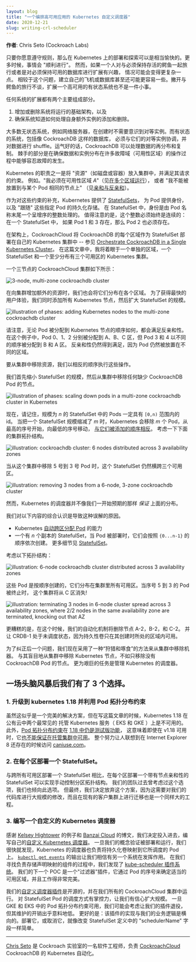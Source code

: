 ```yaml
---
layout: blog
title: "一个编排高可用应用的 Kubernetes 自定义调度器"
date: 2020-12-21
slug: writing-crl-scheduler
---
```

<!--
---
layout: blog
title: "A Custom Kubernetes Scheduler to Orchestrate Highly Available Applications"
date: 2020-12-21
slug: writing-crl-scheduler
---
-->
**作者**: Chris Seto (Cockroach Labs)
<!--
**Author**: Chris Seto (Cockroach Labs)
-->

<!--
As long as you're willing to follow the rules, deploying on Kubernetes and air travel can be quite pleasant. More often than not, things will "just work". However, if one is interested in travelling with an alligator that must remain alive or scaling a database that must remain available, the situation is likely to become a bit more complicated. It may even be easier to build one's own plane or database for that matter. Travelling with reptiles aside, scaling a highly available stateful system is no trivial task.
-->
只要你愿意遵守规则，那么在 Kubernetes 上的部署和探索可以是相当愉快的。更多时候，事情会 "顺利进行"。
然而，如果一个人对与必须保持存活的鳄鱼一起旅行或者是对必须保持可用的数据库进行扩展有兴趣，
情况可能会变得更复杂一点。
相较于这个问题，建立自己的飞机或数据库甚至还可能更容易一些。撇开与鳄鱼的旅行不谈，扩展一个高可用的有状态系统也不是一件小事。

<!--
Scaling any system has two main components:
1. Adding or removing infrastructure that the system will run on, and
2. Ensuring that the system knows how to handle additional instances of itself being added and removed.
-->
任何系统的扩展都有两个主要组成部分。
1. 增加或删除系统将运行的基础架构，以及
2. 确保系统知道如何处理自身额外实例的添加和删除。

<!--
Most stateless systems, web servers for example, are created without the need to be aware of peers. Stateful systems, which includes databases like CockroachDB, have to coordinate with their peer instances and shuffle around data. As luck would have it, CockroachDB handles data redistribution and replication. The tricky part is being able to tolerate failures during these operations by ensuring that data and instances are distributed across many failure domains (availability zones).
-->
大多数无状态系统，例如网络服务器，在创建时不需要意识到对等实例。而有状态的系统，包括像 CockroachDB 这样的数据库，
必须与它们的对等实例协调，并对数据进行 shuffle。运气好的话，CockroachDB 可以处理数据的再分布和复制。
棘手的部分是在确保数据和实例分布在许多故障域（可用性区域）的操作过程中能够容忍故障的发生。

<!--
One of Kubernetes' responsibilities is to place "resources" (e.g, a disk or container) into the cluster and satisfy the constraints they request. For example: "I must be in availability zone _A_" (see [Running in multiple zones](/docs/setup/best-practices/multiple-zones/#nodes-are-labeled)), or "I can't be placed onto the same node as this other Pod" (see [Affinity and anti-affinity](/docs/concepts/scheduling-eviction/assign-pod-node/#affinity-and-anti-affinity)).
-->
Kubernetes 的职责之一是将 "资源"（如磁盘或容器）放入集群中，并满足其请求的约束。
例如。"我必须在可用性区域 _A_"（见[在多个区域运行](/zh-cn/docs/setup/best-practices/multiple-zones/#nodes-are-labeled)），
或者 "我不能被放置到与某个 Pod 相同的节点上"
（见[亲和与反亲和](/zh-cn/docs/setup/best-practices/multiple-zones/#nodes-are-labeled)）。

<!--
As an addition to those constraints, Kubernetes offers [Statefulsets](/docs/concepts/workloads/controllers/statefulset/) that provide identity to Pods as well as persistent storage that "follows" these identified pods. Identity in a StatefulSet is handled by an increasing integer at the end of a pod's name. It's important to note that this integer must always be contiguous: in a StatefulSet, if pods 1 and 3 exist then pod 2 must also exist.
-->
作为对这些约束的补充，Kubernetes 提供了 [StatefulSets](/zh-cn/docs/concepts/workloads/controllers/statefulset/)，
为 Pod 提供身份，以及 "跟随" 这些指定 Pod 的持久化存储。
在 StatefulSet 中，身份是由 Pod 名称末尾一个呈增序的整数处理的。
值得注意的是，这个整数必须始终是连续的：在一个 StatefulSet 中，
如果 Pod 1 和 3 存在，那么 Pod 2 也必须存在。

<!--
Under the hood, CockroachCloud deploys each region of CockroachDB as a StatefulSet in its own Kubernetes cluster - see [Orchestrate CockroachDB in a Single Kubernetes Cluster](https://www.cockroachlabs.com/docs/stable/orchestrate-cockroachdb-with-kubernetes.html).
In this article, I'll be looking at an individual region, one StatefulSet and one Kubernetes cluster which is distributed across at least three availability zones.
-->
在架构上，CockroachCloud 将 CockroachDB 的每个区域作为 StatefulSet 部署在自己的 Kubernetes 集群中 -- 
参见 [Orchestrate CockroachDB in a Single Kubernetes Cluster](https://www.cockroachlabs.com/docs/stable/orchestrate-cockroachdb-with-kubernetes.html)。
在这篇文章中，我将着眼于一个单独的区域，一个 StatefulSet 和一个至少分布有三个可用区的 Kubernetes 集群。

<!--
A three-node CockroachCloud cluster would look something like this:
-->
一个三节点的 CockroachCloud 集群如下所示：

<!--
![3-node, multi-zone cockroachdb cluster](image01.png)
-->
![3-node, multi-zone cockroachdb cluster](image01.png)

<!--
When adding additional resources to the cluster we also distribute them across zones. For the speediest user experience, we add all Kubernetes nodes at the same time and then scale up the StatefulSet.
-->
在向集群增加额外的资源时，我们也会将它们分布在各个区域。
为了获得最快的用户体验，我们同时添加所有 Kubernetes 节点，然后扩大 StatefulSet 的规模。

<!--
![illustration of phases: adding Kubernetes nodes to the multi-zone cockroachdb cluster](image02.png)
-->
![illustration of phases: adding Kubernetes nodes to the multi-zone cockroachdb cluster](image02.png)

<!--
Note that anti-affinities are satisfied no matter the order in which pods are assigned to Kubernetes nodes. In the example, pods 0, 1 and 2 were assigned to zones A, B, and C respectively, but pods 3 and 4 were assigned in a different order, to zones B and A respectively. The anti-affinity is still satisfied because the pods are still placed in different zones.
-->
请注意，无论 Pod 被分配到 Kubernetes 节点的顺序如何，都会满足反亲和性。
在这个例子中，Pod 0、1、2 分别被分配到 A、B、C 区，但 Pod 3 和 4 以不同的顺序被分配到 B 和 A 区。
反亲和性仍然得到满足，因为 Pod 仍然被放置在不同的区域。

<!--
To remove resources from a cluster, we perform these operations in reverse order.
-->
要从集群中移除资源，我们以相反的顺序执行这些操作。

<!--
We first scale down the StatefulSet and then remove from the cluster any nodes lacking a CockroachDB pod.
-->
我们首先缩小 StatefulSet 的规模，然后从集群中移除任何缺少 CockroachDB Pod 的节点。

<!--
![illustration of phases: scaling down pods in a multi-zone cockroachdb cluster in Kubernetes](image03.png)
-->
![illustration of phases: scaling down pods in a multi-zone cockroachdb cluster in Kubernetes](image03.png)

<!--
Now, remember that pods in a StatefulSet of size _n_ must have ids in the range `[0,n)`. When scaling down a StatefulSet by _m_, Kubernetes removes _m_ pods, starting from the highest ordinals and moving towards the lowest, [the reverse in which they were added](/docs/concepts/workloads/controllers/statefulset/#deployment-and-scaling-guarantees).
Consider the cluster topology below:
-->
现在，请记住，规模为 _n_ 的 StatefulSet 中的 Pods 一定具有 `[0,n)` 范围内的 id。
当把一个 StatefulSet 规模缩减了 _m_ 时，Kubernetes 会移除 _m_ 个 Pod，从最高的序号开始，向最低的序号移动，
[与它们被添加的顺序相反](/zh-cn/docs/concepts/workloads/controllers/statefulset/#deployment-and-scaling-guarantees)。
考虑一下下面的集群拓扑结构。

<!--
![illustration: cockroachdb cluster: 6 nodes distributed across 3 availability zones](image04.png)
-->
![illustration: cockroachdb cluster: 6 nodes distributed across 3 availability zones](image04.png)

<!--
As ordinals 5 through 3 are removed from this cluster, the statefulset continues to have a presence across all 3 availability zones.
-->
当从这个集群中移除 5 号到 3 号 Pod 时，这个 StatefulSet 仍然横跨三个可用区。

<!--
![illustration: removing 3 nodes from a 6-node, 3-zone cockroachdb cluster](image05.png)
-->
![illustration: removing 3 nodes from a 6-node, 3-zone cockroachdb cluster](image05.png)

<!--
However, Kubernetes' scheduler doesn't _guarantee_ the placement above as we expected at first.
-->
然而，Kubernetes 的调度器并不像我们一开始预期的那样 _保证_ 上面的分布。

<!--
Our combined knowledge of the following is what lead to this misconception.
* Kubernetes' ability to [automatically spread Pods across zone](/docs/setup/best-practices/multiple-zones/#pods-are-spread-across-zones)
* The behavior that a StatefulSet with _n_ replicas, when Pods are being deployed, they are created sequentially, in order from `{0..n-1}`. See [StatefulSet](https://kubernetes.io/docs/concepts/workloads/controllers/statefulset/#deployment-and-scaling-guarantees) for more details.
-->
我们对以下内容的综合认识是导致这种误解的原因。
* Kubernetes [自动跨区分配 Pod](/zh-cn/docs/setup/best-practices/multiple-zones/#pods-are-spread-across-zones) 的能力
* 一个有 _n_ 个副本的 StatefulSet，当 Pod 被部署时，它们会按照 `{0...n-1}` 的顺序依次创建。
更多细节见 [StatefulSet](/zh-cn/docs/concepts/workloads/controllers/statefulset/#deployment-and-scaling-guarantees)。

<!--
Consider the following topology:
-->
考虑以下拓扑结构：

<!--
![illustration: 6-node cockroachdb cluster distributed across 3 availability zones](image06.png)
-->
![illustration: 6-node cockroachdb cluster distributed across 3 availability zones](image06.png)

<!--
These pods were created in order and they are spread across all availability zones in the cluster. When ordinals 5 through 3 are terminated, this cluster will lose its presence in zone C!
-->
这些 Pod 是按顺序创建的，它们分布在集群里所有可用区。当序号 5 到 3 的 Pod 被终止时，
这个集群将从 C 区消失!

<!--
![illustration: terminating 3 nodes in 6-node cluster spread across 3 availability zones, where 2/2 nodes in the same availability zone are terminated, knocking out that AZ](image07.png)
-->
![illustration: terminating 3 nodes in 6-node cluster spread across 3 availability zones, where 2/2 nodes in the same availability zone are terminated, knocking out that AZ](image07.png)

<!--
Worse yet, our automation, at the time, would remove Nodes A-2, B-2, and C-2. Leaving CRDB-1 in an unscheduled state as persistent volumes are only available in the zone they are initially created in.
-->
更糟糕的是，在这个时候，我们的自动化机制将删除节点 A-2，B-2，和 C-2。
并让 CRDB-1 处于未调度状态，因为持久性卷只在其创建时所处的区域内可用。

<!--
To correct the latter issue, we now employ a "hunt and peck" approach to removing machines from a cluster. Rather than blindly removing Kubernetes nodes from the cluster, only nodes without a CockroachDB pod would be removed. The much more daunting task was to wrangle the Kubernetes scheduler.
-->
为了纠正后一个问题，我们现在采用了一种“狩猎和啄食”的方法来从集群中移除机器。
与其盲目地从集群中移除 Kubernetes 节点，不如只移除没有 CockroachDB Pod 的节点。
更为艰巨的任务是管理 Kubernetes 的调度器。

<!--
## A session of brainstorming left us with 3 options:

### 1. Upgrade to kubernetes 1.18 and make use of Pod Topology Spread Constraints

While this seems like it could have been the perfect solution, at the time of writing Kubernetes 1.18 was unavailable on the two most common managed Kubernetes services in public cloud, EKS and GKE.
Furthermore, [pod topology spread constraints](/docs/concepts/workloads/pods/pod-topology-spread-constraints/) were still a [beta feature in 1.18](https://v1-18.docs.kubernetes.io/docs/concepts/workloads/pods/pod-topology-spread-constraints/) which meant that it [wasn't guaranteed to be available in managed clusters](https://cloud.google.com/kubernetes-engine/docs/concepts/types-of-clusters#kubernetes_feature_choices) even when v1.18 became available.
The entire endeavour was concerningly reminiscent of checking [caniuse.com](https://caniuse.com/) when Internet Explorer 8 was still around.
-->
## 一场头脑风暴后我们有了 3 个选择。

### 1. 升级到 kubernetes 1.18 并利用 Pod 拓扑分布约束

虽然这似乎是一个完美的解决方案，但在写这篇文章的时候，Kubernetes 1.18 在公有云中两个最常见的
托管 Kubernetes 服务（ EKS 和 GKE ）上是不可用的。
此外，[Pod 拓扑分布约束](/zh-cn/docs/concepts/workloads/pods/pod-topology-spread-constraints/)在 
[1.18 中仍是测试版功能](https://v1-18.docs.kubernetes.io/docs/concepts/workloads/pods/pod-topology-spread-constraints/)，
这意味着即使在 v1.18 可用时，它[也不能保证在托管集群中可用](https://cloud.google.com/kubernetes-engine/docs/concepts/types-of-clusters#kubernetes_feature_choices)。
整个努力让人联想到在 Internet Explorer 8 还存在的时候访问 [caniuse.com](https://caniuse.com/)。

<!--
### 2. Deploy a statefulset _per zone_.

Rather than having one StatefulSet distributed across all availability zones, a single StatefulSet with node affinities per zone would allow manual control over our zonal topology.
Our team had considered this as an option in the past which made it particularly appealing.
Ultimately, we decided to forego this option as it would have required a massive overhaul to our codebase and performing the migration on existing customer clusters would have been an equally large undertaking.
-->
### 2. 在每个区部署一个 StatefulSet。

与跨所有可用区部署一个 StatefulSet 相比，在每个区部署一个带有节点亲和性的 StatefulSet 可以实现手动控制分区拓扑结构。
我们的团队过去曾考虑过这个选项，我们也倾向此选项。
但最终，我们决定放弃这个方案，因为这需要对我们的代码库进行大规模的修改，而且在现有的客户集群上进行迁移也是一个同样大的工程。

<!--
### 3. Write a custom Kubernetes scheduler.

Thanks to an example from [Kelsey Hightower](https://github.com/kelseyhightower/scheduler) and a blog post from [Banzai Cloud](https://banzaicloud.com/blog/k8s-custom-scheduler/), we decided to dive in head first and write our own [custom Kubernetes scheduler](/docs/tasks/extend-kubernetes/configure-multiple-schedulers/).
Once our proof-of-concept was deployed and running, we quickly discovered that the Kubernetes' scheduler is also responsible for mapping persistent volumes to the Pods that it schedules.
The output of [`kubectl get events`](/docs/tasks/extend-kubernetes/configure-multiple-schedulers/#verifying-that-the-pods-were-scheduled-using-the-desired-schedulers) had led us to believe there was another system at play.
In our journey to find the component responsible for storage claim mapping, we discovered the [kube-scheduler plugin system](/docs/concepts/scheduling-eviction/scheduling-framework/). Our next POC was a `Filter` plugin that determined the appropriate availability zone by pod ordinal, and it worked flawlessly!

Our [custom scheduler plugin](https://github.com/cockroachlabs/crl-scheduler) is open source and runs in all of our CockroachCloud clusters.
Having control over how our StatefulSet pods are being scheduled has let us scale out with confidence.
We may look into retiring our plugin once pod topology spread constraints are available in GKE and EKS, but the maintenance overhead has been surprisingly low.
Better still: the plugin's implementation is orthogonal to our business logic. Deploying it, or retiring it for that matter, is as simple as changing the `schedulerName` field in our StatefulSet definitions.

---

_[Chris Seto](https://twitter.com/_ostriches) is a software engineer at Cockroach Labs and works on their Kubernetes automation for [CockroachCloud](https://cockroachlabs.cloud), CockroachDB._
-->

### 3. 编写一个自定义的 Kubernetes 调度器

感谢 [Kelsey Hightower](https://github.com/kelseyhightower/scheduler) 的例子和 
[Banzai Cloud](https://banzaicloud.com/blog/k8s-custom-scheduler/) 的博文，我们决定投入进去，编写自己的[自定义 Kubernetes 调度器](/zh-cn/docs/tasks/extend-kubernetes/configure-multiple-schedulers/)。
一旦我们的概念验证被部署和运行，我们很快就发现，Kubernetes 的调度器也负责将持久化卷映射到它所调度的 Pod 上。
[`kubectl get events`](/zh-cn/docs/tasks/extend-kubernetes/configure-multiple-schedulers/#verifying-that-the-pods-wer-scheduled-using-the-desired-schedulers)
的输出让我们相信有另一个系统在发挥作用。
在我们寻找负责存储声明映射的组件的过程中，我们发现了 
[kube-scheduler 插件系统](/zh-cn/docs/concepts/scheduling-eviction/scheduling-framework/)。
我们的下一个 POC 是一个"过滤器"插件，它通过 Pod 的序号来确定适当的可用区域，并且工作得非常完美。

我们的[自定义调度器插件](https://github.com/cockroachlabs/crl-scheduler)是开源的，并在我们所有的 CockroachCloud 集群中运行。
对 StatefulSet Pod 的调度方式有掌控力，让我们有信心扩大规模。
一旦 GKE 和 EKS 中的 Pod 拓扑分布约束可用，我们可能会考虑让我们的插件退役，但其维护的开销出乎意料地低。
更好的是：该插件的实现与我们的业务逻辑是横向的。部署它，或取消它，就像改变 StatefulSet 定义中的 "schedulerName" 字段一样简单。

---

[Chris Seto](https://twitter.com/_ostriches) 是 Cockroach 实验室的一名软件工程师，负责 
[CockroachCloud](https://cockroachlabs.cloud) CockroachDB 的 Kubernetes 自动化。
